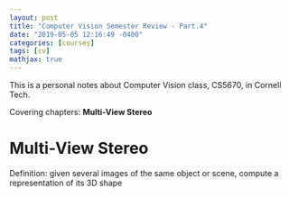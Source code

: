 ```yaml
---
layout: post
title: "Computer Vision Semester Review - Part.4"
date: "2019-05-05 12:16:49 -0400"
categories: [courses]
tags: [cv]
mathjax: true
---
```



This is a personal notes about Computer Vision class, CS5670, in Cornell Tech.

Covering chapters: **Multi-View Stereo**

<!--more-->

# Multi-View Stereo

Definition:  given several images of the same object or scene, compute a representation of its 3D shape
